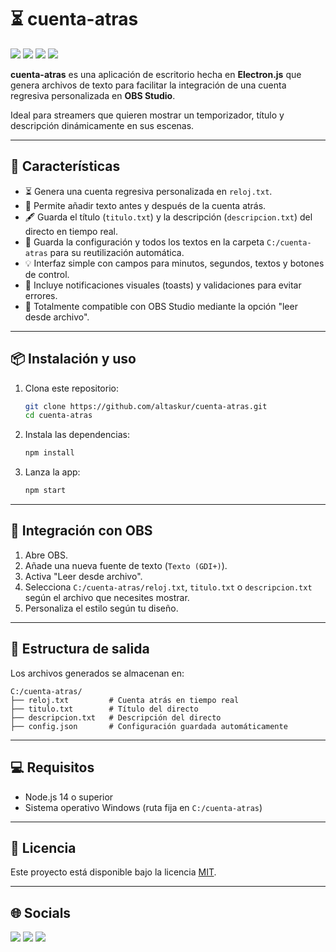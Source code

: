 # ⏳ cuenta-atras

[<img src="https://img.shields.io/github/last-commit/altaskur/cuenta-atras?style=for-the-badge"></img>](https://github.com/altaskur/cuenta-atras/commits/main)
[<img src="https://img.shields.io/github/license/altaskur/cuenta-atras?style=for-the-badge">](https://github.com/altaskur/cuenta-atras/blob/main/LICENSE)
[<img src="https://img.shields.io/github/languages/top/altaskur/cuenta-atras?style=for-the-badge">](https://github.com/altaskur/cuenta-atras)
[<img src="https://img.shields.io/github/v/tag/altaskur/cuenta-atras?label=Release&style=for-the-badge">](https://github.com/altaskur/cuenta-atras/releases/tag/v1.0.1)

**cuenta-atras** es una aplicación de escritorio hecha en **Electron.js** que genera archivos de texto para facilitar la integración de una cuenta regresiva personalizada en **OBS Studio**.

Ideal para streamers que quieren mostrar un temporizador, título y descripción dinámicamente en sus escenas.

---

## 🚀 Características

- ⏳ Genera una cuenta regresiva personalizada en `reloj.txt`.
- 📝 Permite añadir texto antes y después de la cuenta atrás.
- 🖋️ Guarda el título (`titulo.txt`) y la descripción (`descripcion.txt`) del directo en tiempo real.
- 💾 Guarda la configuración y todos los textos en la carpeta `C:/cuenta-atras` para su reutilización automática.
- 💡 Interfaz simple con campos para minutos, segundos, textos y botones de control.
- 🔔 Incluye notificaciones visuales (toasts) y validaciones para evitar errores.
- 🎯 Totalmente compatible con OBS Studio mediante la opción "leer desde archivo".

---

## 📦 Instalación y uso

1. Clona este repositorio:

   ```bash
   git clone https://github.com/altaskur/cuenta-atras.git
   cd cuenta-atras
   ```

2. Instala las dependencias:

   ```bash
   npm install
   ```

3. Lanza la app:

   ```bash
   npm start
   ```

---

## 🎥 Integración con OBS

1. Abre OBS.
2. Añade una nueva fuente de texto (`Texto (GDI+)`).
3. Activa "Leer desde archivo".
4. Selecciona `C:/cuenta-atras/reloj.txt`, `titulo.txt` o `descripcion.txt` según el archivo que necesites mostrar.
5. Personaliza el estilo según tu diseño.

---

## 📁 Estructura de salida

Los archivos generados se almacenan en:

```
C:/cuenta-atras/
├── reloj.txt         # Cuenta atrás en tiempo real
├── titulo.txt        # Título del directo
├── descripcion.txt   # Descripción del directo
├── config.json       # Configuración guardada automáticamente
```

---

## 💻 Requisitos

- Node.js 14 o superior
- Sistema operativo Windows (ruta fija en `C:/cuenta-atras`)

---

## 📄 Licencia

Este proyecto está disponible bajo la licencia [MIT](https://github.com/altaskur/cuenta-atras/blob/main/LICENSE).

---

## 🌐 Socials

[<img src="https://img.shields.io/github/followers/altaskur?label=GitHub&color=inactive&logo=Github&style=flat-square"></img>](https://github.com/altaskur)
[<img src="https://img.shields.io/twitter/follow/altaskur?label=Twitter&logo=Twitter&style=flat-square"></img>](https://twitter.com/Altaskur)
[<img src="https://img.shields.io/twitch/status/altaksur?label=Twitch - stream &logo=twitch&style=flat-square"></img>](https://www.twitch.tv/altaskur)
